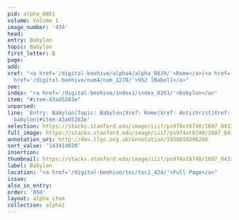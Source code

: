 ```yaml
---
pid: alpha_0051
volume: Volume 1
image_number: '434'
head:
entry: Babylon
topic: Babylon
first_letter: B
page:
add:
xref: "<a href='/digital-beehive/alpha4/alpha_0819/'>Rome</a>|<a href='/digital-beehive/alpha1/alpha_0033/'>Antichrist</a>|<a
  href='/digital-beehive/num4/num_1270/'>952 [Babel]</a>"
see:
index: "<a href='/digital-beehive/index1/index_0261/'>babylon</a>"
item: "#item-43ad5283e"
unparsed:
line: 'Entry: Babylon|Topic: Babylon|Xref: Rome|Xref: Antichrist|Xref: 952 [Babel]|Index:
  babylon|#item-43ad5283e'
selection: https://stacks.stanford.edu/image/iiif/ps974xt6740/1607_0433/826,4020,2941,506/full/0/default.jpg
full_image: https://stacks.stanford.edu/image/iiif/ps974xt6740/1607_0433/full/full/0/default.jpg
annotation_uri: http://dev.llgc.org.uk/annotation/1558810396208
sort_value: '143414020'
insertion:
thumbnail: https://stacks.stanford.edu/image/iiif/ps974xt6740/1607_0433/826,4020,600,180/250,/0/default.jpg
label: Babylon
location: "<a href='/digital-beehive/toc/toc1_424/'>Full Page</a>"
issue:
also_in_entry:
order: '050'
layout: alpha_item
collection: alpha1
---
```

